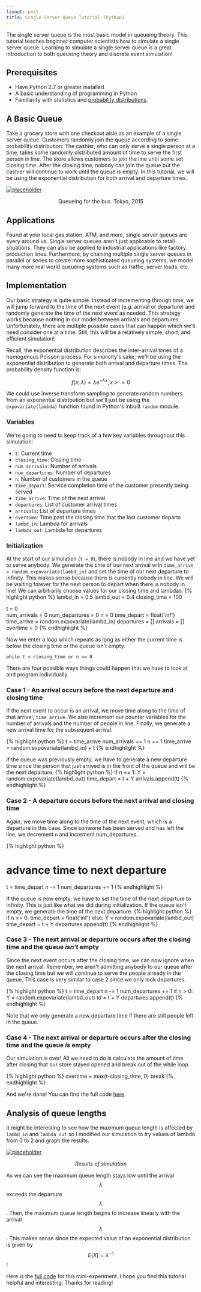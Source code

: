 ```yaml
---
layout: post
title: Single Server Queue Tutorial (Python)
---
```


The single server queue is the most basic model in queueing theory. This tutorial teaches beginner computer scientists how to simulate a single server queue. Learning to simulate a single server queue is a great introduction to both queueing theory and discrete event simulation!

## Prerequisites
* Have Python 2.7 or greater installed
* A basic understanding of programming in Python
* Familiarity with statistics and [probability distributions](https://en.wikipedia.org/wiki/Probability_distribution).

## A Basic Queue
Take a grocery store with one checkout aisle as an example of a single server queue. Customers randomly join the queue according to some probability distribution. The cashier, who can only serve a single person at a time, takes some randomly distributed amount of time to serve the first person in line. The store allows customers to join the line until some set closing time. After the closing time, nobody can join the queue but the cashier will continue to work until the queue is empty. In this tutorial, we will be using the exponential distribution for both arrival and departure times.

[![placeholder](/images/2016-02-18-single-server-queue/queue.jpg "Scatter Plot")](/images/2016-02-18-single-server-queue/queue.jpg)
<center></i>Queueing for the bus. Tokyo, 2015</i></center>

## Applications
Found at your local gas station, ATM, and more, single server queues are every around us. Single server queues aren't just applicable to retail situations. They can also be applied to industrial applications like factory production lines. Furthermore, by chaining multiple single server queues in parallel or series to create more sophisticated queueing systems, we model many more real world queueing systems such as traffic, server loads, etc. 

## Implementation
Our basic strategy is quite simple. Instead of incrementing through time, we will jump forward to the time of the next event (e.g. arrival or departure) and randomly generate the time of the next event as needed. This strategy works because nothing in our model between arrivals and departures. Unfortunately, there are multiple possible cases that can happen which we'll need consider one at a time. Still, this will be a relatively simple, short, and efficient simulation! 

Recall, the exponential distribution describes the inter-arrival times of a homogenous Poisson process. For simplicity's sake, we'll be using the exponential distribution to generate both arrival and departure times. The probability density function is:

$$f(x;\lambda) = \lambda e^{-\lambda x}, x >= 0$$

We could use inverse transform sampling to generate random numbers from an exponential distribution but we'll just be using the `expovariate(lambda)` function found in Python's inbuilt `random` module.
 
### Variables
We're going to need to keep track of a few key variables throughout this simulation:

* `t`: Current time
* `closing_time`: Closing time
* `num_arrivals`: Number of arrivals
* `num_departures`: Number of departures
* `n`: Number of customers in the queue
* `time_depart`: Service completion time of the customer presently being served
* `time_arrive`: Time of the next arrival
* `departures`: List of customer arrival times
* `arrivals`: List of departure times
* `overtime`: Time past the closing time that the last customer departs
* `lambd_in`: Lambda for arrivals
* `lambda_out`: Lambda for departures

### Initialization
At the start of our simulation (`t = 0`), there is nobody in line and we have yet to serve anybody. We generate the time of our next arrival with `time_arrive = random.expovariate(lambd_in)` and set the time of our next departure to infinity. This makes sense because there is currently nobody in line. We will be waiting forever for the next person to depart when there is nobody in line! We can arbitrarily choose values for our closing time and lambdas. 
{% highlight python %}
lambd_in = 0.5
lambd_out = 0.4
closing_time = 100

t = 0             
num_arrivals = 0
num_departures = 0
n = 0
time_depart = float('inf')
time_arrive = random.expovariate(lambd_in)
departures = []
arrivals = []
overtime = 0
{% endhighlight %}

Now we enter a loop which repeats as long as either the current time is below the closing time or the queue isn't empty.

`while t < closing_time or n >= 0`

There are four possible ways things could happen that we have to look at and program individually.

### Case 1 - An arrival occurs before the next departure and closing time
If the next event to occur is an arrival, we move time along to the time of that arrival, `time_arrive`. We also increment our counter variables for the number of arrivals and the number of people in line. Finally, we generate a new arrival time for the subsequent arrival.

{% highlight python %}
t = time_arrive
num_arrivals += 1 
n += 1 
time_arrive = random.expovariate(lambd_in) + t
{% endhighlight %}

If the queue was previously empty, we have to generate a new departure time since the person that just arrived is in the front of the queue and will be the next departure.
{% highlight python %}
if n == 1:
	Y = random.expovariate(lambd_out)
	time_depart = t + Y
arrivals.append(t)
{% endhighlight %}

### Case 2 - A departure occurs before the next arrival and closing time
Again, we move time along to the time of the next event, which is a departure in this case. Since someone has been served and has left the line, we decrement `n` and increment num_departures. 

{% highlight python %}
# advance time to next departure
t = time_depart
n -= 1
num_departures += 1
{% endhighlight %}

If the queue is now empty, we have to set the time of the next departure to infinity. This is just like what we did during initialization. If the queue isn't empty, we generate the time of the next departure.
{% highlight python %}
if n == 0:
	time_depart = float('inf')
else:
	Y = random.expovariate(lambd_out)
	time_depart = t + Y
departures.append(t)
{% endhighlight %}

### Case 3 - The next arrival or departure occurs after the closing time and the queue *isn't* empty
Since the next event occurs after the closing time, we can now ignore when the next arrival. Remember, we aren't admitting anybody to our queue after the closing time but we will continue to serve the people already in the queue. This case is very similar to case 2 since we only look departures.

{% highlight python %}
t = time_depart
n -= 1
num_departures += 1
if n > 0:
	Y = random.expovariate(lambd_out)
	td = t + Y
departures.append(t)
{% endhighlight %}

Note that we only generate a new departure time if there are still people left in the queue.

### Case 4 - The next arrival or departure occurs after the closing time and the queue *is* empty
Our simulation is over! All we need to do is calculate the amount of time after closing that our store stayed opened and break out of the while loop.

{% highlight python %}
overtime = max(t-closing_time, 0)
break
{% endhighlight %}

And we're done! You can find the full code [here](https://gist.github.com/danong/32d162d3b9aec5739a62). 

## Analysis of queue lengths
It might be interesting to see how the maximum queue length is affected by `lambd_in` and `lambda_out` so I modified our simulation to try values of lambda from 0 to 2 and graph the results. 

[![placeholder](/images/2016-02-18-single-server-queue/ssqueue_scatter.png "Scatter Plot")](/images/2016-02-18-single-server-queue/ssqueue_scatter.png)
<center><i>Results of simulation</i></center>

As we can see the maximum queue length stays low until the arrival $$\lambda$$ exceeds the departure $$\lambda$$. Then, the maximum queue length begins to increase linearly with the arrival $$\lambda$$. This makes sense since the expected value of an exponential distribution is given by $$E(X) = \lambda^{-1}$$!  

Here is the [full code](https://gist.github.com/danong/08c9efffeeec30ad429e) for this mini-experiment. I hope you find this tutorial helpful and interesting. Thanks for reading!